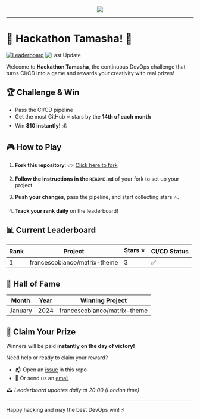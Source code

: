 <div align="center">


<a href="https://www.javanile.org/hackathon/">
<img src="https://www.javanile.org/hackathon/assets/images/header4.png" />
</a>


</div>

---

# 🌟 Hackathon Tamasha! 🚀

[![Leaderboard](https://github.com/javanile/hackathon/actions/workflows/leaderboard.yml/badge.svg)](https://github.com/javanile/hackathon/actions/workflows/leaderboard.yml)
![Last Update](https://img.shields.io/badge/Last%20Update-2025--04--18%2009%3A35%3A02%20UTC-blue)  

Welcome to **Hackathon Tamasha**, the continuous DevOps challenge that turns CI/CD into a game and rewards your creativity with real prizes!

## 🏆 Challenge & Win

- Pass the CI/CD pipeline
- Get the most GitHub ⭐ stars by the **14th of each month**
- Win **$10 instantly**! 💰

## 🎮 How to Play

1. **Fork this repository**: 👉 [Click here to fork](https://github.com/javanile/mush-get-started/fork)

2. **Follow the instructions in the `README.md`** of your fork to set up your project.

3. **Push your changes**, pass the pipeline, and start collecting stars ⭐.

4. **Track your rank daily** on the leaderboard!
## 📊 Current Leaderboard
| Rank | Project                         | Stars ⭐ | CI/CD Status |
|------|----------------------------------|----------|---------------|
| 1    | francescobianco/matrix-theme     | 3        | ✅            |
## 🏅 Hall of Fame
| Month    | Year | Winning Project                   |
|----------|------|------------------------------------|
| January  | 2024 | francescobianco/matrix-theme       |
## 💸 Claim Your Prize

Winners will be paid **instantly on the day of victory!**

Need help or ready to claim your reward?
- 📬 Open an [issue](https://github.com/javanile/hackathon/issues/new) in this repo
- 📧 Or send us an [email](mailto:bianco@javanile.org)

🕰️ *Leaderboard updates daily at 20:00 (London time)*

---

Happy hacking and may the best DevOps win! ⚡
